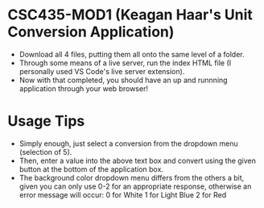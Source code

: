 # CSC435-MOD1 (Keagan Haar's Unit Conversion Application)
- Download all 4 files, putting them all onto the same level of a folder.
- Through some means of a live server, run the index HTML file (I personally used VS Code's live server extension).
- Now with that completed, you should have an up and runnning application through your web browser!
# Usage Tips
- Simply enough, just select a conversion from the dropdown menu (selection of 5).
- Then, enter a value into the above text box and convert using the given button at the bottom of the application box.
- The background color dropdown menu differs from the others a bit, given you can only use 0-2 for an appropriate response, otherwise an error message will occur:
0 for White
1 for Light Blue
2 for Red
